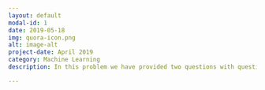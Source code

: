 ```yaml
---
layout: default
modal-id: 1
date: 2019-05-18
img: quora-icon.png
alt: image-alt
project-date: April 2019
category: Machine Learning
description: In this problem we have provided two questions with question ID. The task was to determine whether this question are duplicate of one another or not. Data preprocessing and feature engineering was done to get more features. The performance metric used was log-loss. Tried and tested various ML models to get minimum log-loss. All the code and IPYNB notebook can found at [here](https://github.com/Raman-Raje/Quora-Question-Pair-Similarity) 

---
```

